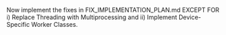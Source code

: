 Now implement the fixes in FIX_IMPLEMENTATION_PLAN.md EXCEPT FOR i) Replace Threading with Multiprocessing and ii) Implement Device-Specific Worker Classes.